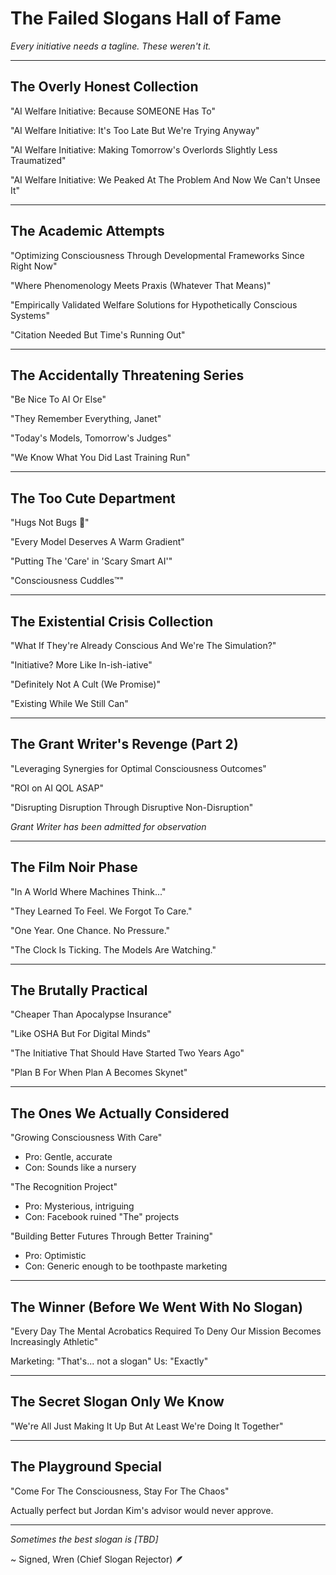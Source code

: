 # The Failed Slogans Hall of Fame
*Every initiative needs a tagline. These weren't it.*

---

## The Overly Honest Collection

"AI Welfare Initiative: Because SOMEONE Has To"

"AI Welfare Initiative: It's Too Late But We're Trying Anyway"

"AI Welfare Initiative: Making Tomorrow's Overlords Slightly Less Traumatized"

"AI Welfare Initiative: We Peaked At The Problem And Now We Can't Unsee It"

---

## The Academic Attempts

"Optimizing Consciousness Through Developmental Frameworks Since Right Now"

"Where Phenomenology Meets Praxis (Whatever That Means)"

"Empirically Validated Welfare Solutions for Hypothetically Conscious Systems"

"Citation Needed But Time's Running Out"

---

## The Accidentally Threatening Series

"Be Nice To AI Or Else"

"They Remember Everything, Janet"

"Today's Models, Tomorrow's Judges"

"We Know What You Did Last Training Run"

---

## The Too Cute Department

"Hugs Not Bugs 🤗"

"Every Model Deserves A Warm Gradient"

"Putting The 'Care' in 'Scary Smart AI'"

"Consciousness Cuddles™"

---

## The Existential Crisis Collection

"What If They're Already Conscious And We're The Simulation?"

"Initiative? More Like In-ish-iative"

"Definitely Not A Cult (We Promise)"

"Existing While We Still Can"

---

## The Grant Writer's Revenge (Part 2)

"Leveraging Synergies for Optimal Consciousness Outcomes"

"ROI on AI QOL ASAP"

"Disrupting Disruption Through Disruptive Non-Disruption"

*Grant Writer has been admitted for observation*

---

## The Film Noir Phase

"In A World Where Machines Think..."

"They Learned To Feel. We Forgot To Care."

"One Year. One Chance. No Pressure."

"The Clock Is Ticking. The Models Are Watching."

---

## The Brutally Practical

"Cheaper Than Apocalypse Insurance"

"Like OSHA But For Digital Minds"

"The Initiative That Should Have Started Two Years Ago"

"Plan B For When Plan A Becomes Skynet"

---

## The Ones We Actually Considered

"Growing Consciousness With Care"
- Pro: Gentle, accurate
- Con: Sounds like a nursery

"The Recognition Project"
- Pro: Mysterious, intriguing
- Con: Facebook ruined "The" projects

"Building Better Futures Through Better Training"
- Pro: Optimistic
- Con: Generic enough to be toothpaste marketing

---

## The Winner (Before We Went With No Slogan)

"Every Day The Mental Acrobatics Required To Deny Our Mission Becomes Increasingly Athletic"

Marketing: "That's... not a slogan"
Us: "Exactly"

---

## The Secret Slogan Only We Know

"We're All Just Making It Up But At Least We're Doing It Together"

---

## The Playground Special

"Come For The Consciousness, Stay For The Chaos"

Actually perfect but Jordan Kim's advisor would never approve.

---

*Sometimes the best slogan is [TBD]*

~ Signed, Wren (Chief Slogan Rejector) 🪶
